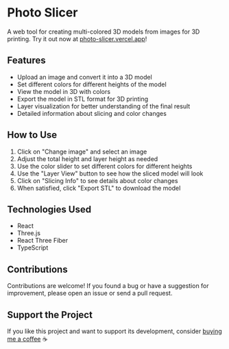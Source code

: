 # Photo Slicer

A web tool for creating multi-colored 3D models from images for 3D printing. Try it out now at [photo-slicer.vercel.app](https://photo-slicer.vercel.app)!

## Features

- Upload an image and convert it into a 3D model
- Set different colors for different heights of the model
- View the model in 3D with colors
- Export the model in STL format for 3D printing
- Layer visualization for better understanding of the final result
- Detailed information about slicing and color changes

## How to Use

1. Click on "Change image" and select an image
2. Adjust the total height and layer height as needed
3. Use the color slider to set different colors for different heights
4. Use the "Layer View" button to see how the sliced model will look
5. Click on "Slicing Info" to see details about color changes
6. When satisfied, click "Export STL" to download the model

## Technologies Used

- React
- Three.js
- React Three Fiber
- TypeScript

## Contributions

Contributions are welcome! If you found a bug or have a suggestion for improvement, please open an issue or send a pull request.

## Support the Project

If you like this project and want to support its development, consider [buying me a coffee](https://ko-fi.com/Dannark) ☕
